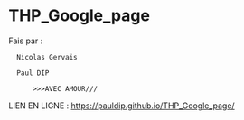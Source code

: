 # THP_Google_page

Fais par : 


      Nicolas Gervais
      
      Paul DIP
      
          >>>AVEC AMOUR///

LIEN EN LIGNE :
https://pauldip.github.io/THP_Google_page/

